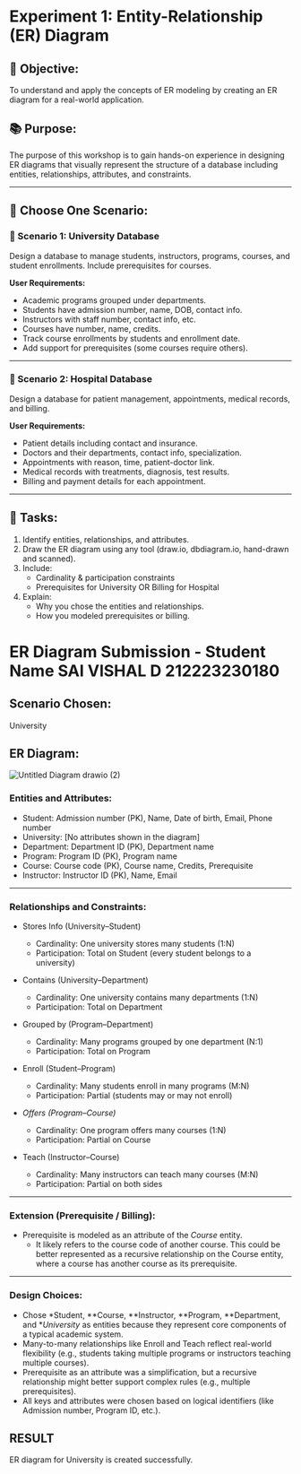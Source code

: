 # Experiment 1: Entity-Relationship (ER) Diagram

## 🎯 Objective:
To understand and apply the concepts of ER modeling by creating an ER diagram for a real-world application.

## 📚 Purpose:
The purpose of this workshop is to gain hands-on experience in designing ER diagrams that visually represent the structure of a database including entities, relationships, attributes, and constraints.

---

## 🧪 Choose One Scenario:

### 🔹 Scenario 1: University Database
Design a database to manage students, instructors, programs, courses, and student enrollments. Include prerequisites for courses.

**User Requirements:**
- Academic programs grouped under departments.
- Students have admission number, name, DOB, contact info.
- Instructors with staff number, contact info, etc.
- Courses have number, name, credits.
- Track course enrollments by students and enrollment date.
- Add support for prerequisites (some courses require others).

---

### 🔹 Scenario 2: Hospital Database
Design a database for patient management, appointments, medical records, and billing.

**User Requirements:**
- Patient details including contact and insurance.
- Doctors and their departments, contact info, specialization.
- Appointments with reason, time, patient-doctor link.
- Medical records with treatments, diagnosis, test results.
- Billing and payment details for each appointment.

---

## 📝 Tasks:
1. Identify entities, relationships, and attributes.
2. Draw the ER diagram using any tool (draw.io, dbdiagram.io, hand-drawn and scanned).
3. Include:
   - Cardinality & participation constraints
   - Prerequisites for University OR Billing for Hospital
4. Explain:
   - Why you chose the entities and relationships.
   - How you modeled prerequisites or billing.

# ER Diagram Submission - Student Name SAI VISHAL D 212223230180

## Scenario Chosen:
University

## ER Diagram:
![Untitled Diagram drawio (2)](https://github.com/user-attachments/assets/46828c3b-a8da-4aac-92ff-c2fdf3b17f00)

### Entities and Attributes:

- Student: Admission number (PK), Name, Date of birth, Email, Phone number  
- University: [No attributes shown in the diagram]  
- Department: Department ID (PK), Department name  
- Program: Program ID (PK), Program name  
- Course: Course code (PK), Course name, Credits, Prerequisite  
- Instructor: Instructor ID (PK), Name, Email  

---

### Relationships and Constraints:

- Stores Info (University–Student) 
  - Cardinality: One university stores many students (1:N)  
  - Participation: Total on Student (every student belongs to a university)

- Contains (University–Department) 
  - Cardinality: One university contains many departments (1:N)  
  - Participation: Total on Department

- Grouped by (Program–Department) 
  - Cardinality: Many programs grouped by one department (N:1)  
  - Participation: Total on Program

- Enroll (Student–Program) 
  - Cardinality: Many students enroll in many programs (M:N)  
  - Participation: Partial (students may or may not enroll)

- *Offers (Program–Course)*  
  - Cardinality: One program offers many courses (1:N)  
  - Participation: Partial on Course

- Teach (Instructor–Course)  
  - Cardinality: Many instructors can teach many courses (M:N)  
  - Participation: Partial on both sides

---

### Extension (Prerequisite / Billing):

- Prerequisite is modeled as an attribute of the *Course* entity.  
  - It likely refers to the course code of another course. This could be better represented as a recursive relationship on the Course entity, where a course has another course as its prerequisite.

---

### Design Choices:

- Chose *Student, **Course, **Instructor, **Program, **Department, and **University* as entities because they represent core components of a typical academic system.
- Many-to-many relationships like Enroll and Teach reflect real-world flexibility (e.g., students taking multiple programs or instructors teaching multiple courses).
- Prerequisite as an attribute was a simplification, but a recursive relationship might better support complex rules (e.g., multiple prerequisites).
- All keys and attributes were chosen based on logical identifiers (like Admission number, Program ID, etc.).



## RESULT
ER diagram for University is created successfully.
